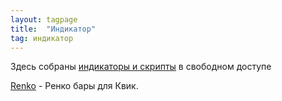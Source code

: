 ```yaml
---
layout: tagpage
title:  "Индикатор"
tag: индикатор
---
```


Здесь собраны [индикаторы и скрипты](https://github.com/nick-nh/qlua) в свободном доступе<br>

[Renko](/_posts/2021-01-17-renko.md) -  Ренко бары для Квик.